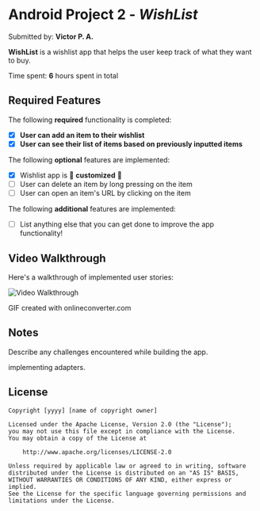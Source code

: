 # Android Project 2 - *WishList*

Submitted by: **Victor P. A.**

**WishList** is a wishlist app that helps the user keep track of what they want to buy.

Time spent: **6** hours spent in total

## Required Features

The following **required** functionality is completed:

- [x] **User can add an item to their wishlist**
- [x] **User can see their list of items based on previously inputted items**

The following **optional** features are implemented:

- [x] Wishlist app is 🎨 **customized** 🎨
- [ ] User can delete an item by long pressing on the item
- [ ] User can open an item's URL by clicking on the item

The following **additional** features are implemented:

* [ ] List anything else that you can get done to improve the app functionality!

## Video Walkthrough

Here's a walkthrough of implemented user stories:


<img src='https://user-images.githubusercontent.com/106920964/223574765-082bf380-0cc3-4aec-8fee-cb1a7c9e00ca.gif' title='Video Walkthrough' width='' alt='Video Walkthrough' />

<!-- Replace this with whatever GIF tool you used! -->
GIF created with onlineconverter.com  
<!-- Recommended tools:
[Kap](https://getkap.co/) for macOS
[ScreenToGif](https://www.screentogif.com/) for Windows
[peek](https://github.com/phw/peek) for Linux. -->

## Notes

Describe any challenges encountered while building the app.

implementing adapters.

## License

    Copyright [yyyy] [name of copyright owner]

    Licensed under the Apache License, Version 2.0 (the "License");
    you may not use this file except in compliance with the License.
    You may obtain a copy of the License at

        http://www.apache.org/licenses/LICENSE-2.0

    Unless required by applicable law or agreed to in writing, software
    distributed under the License is distributed on an "AS IS" BASIS,
    WITHOUT WARRANTIES OR CONDITIONS OF ANY KIND, either express or implied.
    See the License for the specific language governing permissions and
    limitations under the License.
